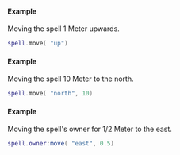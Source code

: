 #### Example
Moving the spell 1 Meter upwards.
```lua
spell.move( "up")
```

#### Example
Moving the spell 10 Meter to the north.
```lua
spell.move( "north", 10)
```

#### Example
Moving the spell's owner for 1/2 Meter to the east.
```lua
spell.owner:move( "east", 0.5)
```

